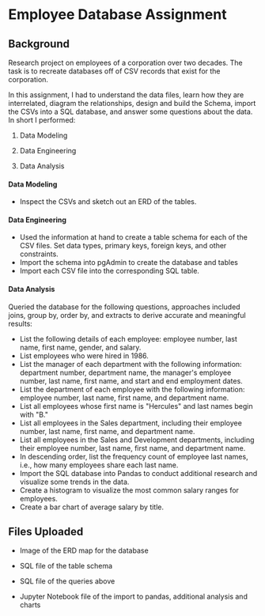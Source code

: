 # Employee Database Assignment



## Background

Research project on employees of a corporation over two decades. The task is to recreate databases off of CSV records that exist for the corporation.

In this assignment, I had to understand the data files, learn how they are interrelated, diagram the relationships, design and build the Schema, import the CSVs into a SQL database, and answer some questions about the data. In short I performed:

1. Data Modeling

2. Data Engineering

3. Data Analysis

   

#### Data Modeling

- Inspect the CSVs and sketch out an ERD of the tables. 


#### Data Engineering

* Used the information at hand to create a table schema for each of the CSV files. Set data types, primary keys, foreign keys, and other constraints.
* Import the schema into pgAdmin to create the database and tables
* Import each CSV file into the corresponding SQL table.

#### Data Analysis

Queried the database for the following questions, approaches included joins, group by, order by, and extracts to derive accurate and meaningful results:

- List the following details of each employee: employee number, last name, first name, gender, and salary.
- List employees who were hired in 1986.
- List the manager of each department with the following information: department number, department name, the manager's employee number, last name, first name, and start and end employment dates.
- List the department of each employee with the following information: employee number, last name, first name, and department name.
- List all employees whose first name is "Hercules" and last names begin with "B."
- List all employees in the Sales department, including their employee number, last name, first name, and department name.
- List all employees in the Sales and Development departments, including their employee number, last name, first name, and department name.
- In descending order, list the frequency count of employee last names, i.e., how many employees share each last name.
- Import the SQL database into Pandas to conduct additional research and visualize some trends in the data.
- Create a histogram to visualize the most common salary ranges for employees.
- Create a bar chart of average salary by title.

## Files Uploaded

* Image of the ERD map for the database

* SQL file of the table schema

* SQL file of  the queries above

* Jupyter Notebook file of the import to pandas, additional analysis and charts


